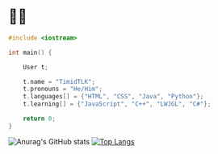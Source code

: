 # 🏳️‍🌈

```cpp
#include <iostream>

int main() {

    User t;

    t.name = "TimidTLK";
    t.pronouns = "He/Him";
    t.languages[] = {"HTML", "CSS", "Java", "Python"};
    t.learning[] = {"JavaScript", "C++", "LWJGL", "C#"};

    return 0;
}

```

![Anurag's GitHub stats](https://github-readme-stats.vercel.app/api?username=timidtlk&show_icons=true&theme=dracula)
[![Top Langs](https://github-readme-stats.vercel.app/api/top-langs/?username=timidtlk&layout=donut&theme=dracula)](https://github.com/anuraghazra/github-readme-stats)
